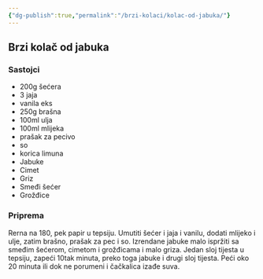 ```yaml
---
{"dg-publish":true,"permalink":"/brzi-kolaci/kolac-od-jabuka/"}
---
```


## Brzi kolač od jabuka

### Sastojci
- 200g šećera
- 3 jaja
- vanila eks
- 250g brašna
- 100ml ulja
- 100ml mlijeka
- prašak za pecivo
- so
- korica limuna
- Jabuke
- Cimet
- Griz
- Smeđi šećer
- Grožđice

### Priprema
Rerna na 180, pek papir u tepsiju.
Umutiti šećer i jaja i vanilu, dodati mlijeko i ulje, zatim brašno, prašak za pec i so.
Izrendane jabuke malo ispržiti sa smeđim šećerom, cimetom i grožđicama i malo griza.
Jedan sloj tijesta u tepsiju, zapeći 10tak minuta, preko toga jabuke i drugi sloj tijesta.
Peći oko 20 minuta ili dok ne porumeni i čačkalica izađe suva.
